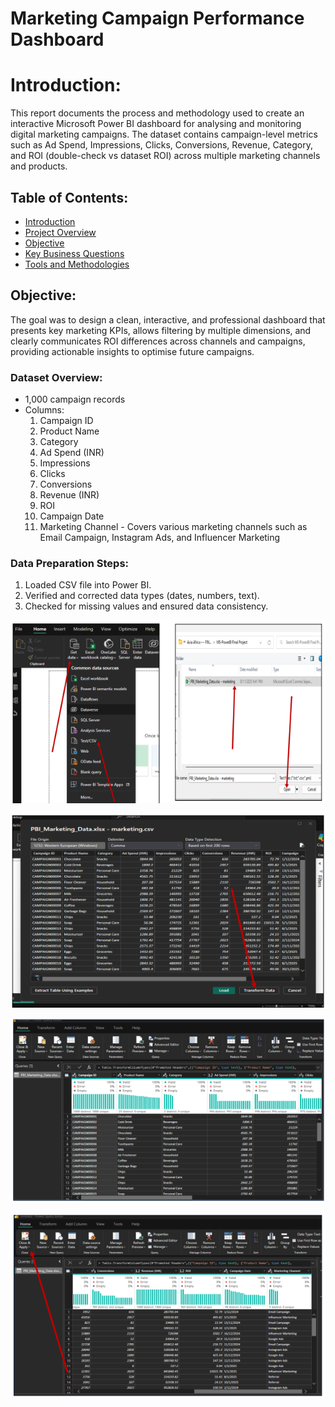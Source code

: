 # Marketing Campaign Performance Dashboard

# Introduction:
This report documents the process and methodology used to create an interactive Microsoft Power BI dashboard for analysing and monitoring digital marketing campaigns. The dataset contains campaign-level metrics such as Ad Spend, Impressions, Clicks, Conversions, Revenue, Category, and ROI (double-check vs dataset ROI) across multiple marketing channels and products.

## Table of Contents:

- [Introduction](#introduction)
- [Project Overview](#project-overview)
- [Objective](#objectives)
- [Key Business Questions](#key-business-questions)
- [Tools and Methodologies](#tools-and-methodologies)

## Objective:
The goal was to design a clean, interactive, and professional dashboard that presents key marketing KPIs, allows filtering by multiple dimensions, and clearly communicates ROI differences across channels and campaigns, providing actionable insights to optimise future campaigns.

### Dataset Overview:
- 1,000 campaign records
- Columns:
  1. Campaign ID
  2. Product Name
  3. Category
  4. Ad Spend (INR)
  5. Impressions
  6. Clicks
  7. Conversions
  8. Revenue (INR)
  9. ROI
  10. Campaign Date
  11. Marketing Channel - Covers various marketing channels such as Email Campaign, Instagram Ads, and Influencer Marketing



### Data Preparation Steps:
1. Loaded CSV file into Power BI.
2. Verified and corrected data types (dates, numbers, text).
3. Checked for missing values and ensured data consistency.


![image alt](https://github.com/Its-Lilianne/PBI-Project/blob/9d7cce81e3acfbe2511be08c976e112139e2ddd2/Image1.png)

![image_alt](https://github.com/Its-Lilianne/PBI-Project/blob/205c7e31cf6f8136e3d7818f235f1e91af8f2a65/Image2.png)

![image_alt](https://github.com/Its-Lilianne/PBI-Project/blob/8049d49ef913409430177ffbf6ddee102daf5def/Image6.png)

![image_alt](https://github.com/Its-Lilianne/PBI-Project/blob/13f3378f75c83be32f47f0eb0a09ad7dc0b461ef/Image4.png)



